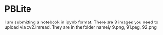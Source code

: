 # PBLite
I am submitting a notebook in ipynb format. 
There are 3 images you need to upload via cv2.imread.
They are in the folder namely 9.png, 91.png, 92.png
